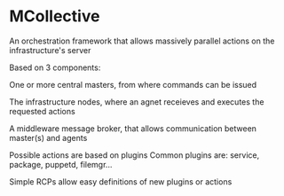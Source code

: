 # MCollective

  An orchestration framework that allows massively parallel actions on the infrastructure's server

  Based on 3 components:

  One or more central masters, from where commands can be issued

  The infrastructure nodes, where an agnet receieves and executes the requested actions

  A middleware message broker, that allows communication between master(s) and agents


  Possible actions are based on plugins
  Common plugins are: service, package, puppetd, filemgr...

  Simple RCPs allow easy definitions of new plugins or actions